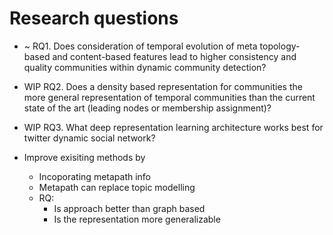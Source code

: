 # Research questions

* ~ RQ1. Does consideration of temporal evolution of meta topology-based and content-based features lead to higher consistency and quality communities within dynamic community detection?
* WIP RQ2. Does a density based representation for communities the more general representation of temporal communities than the current state of the art (leading nodes or membership assignment)? 
* WIP RQ3. What deep representation learning architecture works best for twitter dynamic social network?



* Improve exisiting methods by
  * Incoporating metapath info
  * Metapath can replace topic modelling
  * RQ:
    * Is approach better than graph based
    * Is the representation more generalizable
